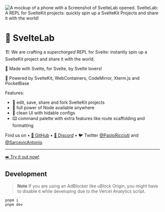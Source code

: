<img crossorigin="anonymous" src="https://i.imgur.com/GCSowrb.png" alt="A mockup of a phone with a Screenshot of SvelteLab opened. SvelteLab: A REPL for SvelteKit projects: quickly spin up a SvelteKit Projects and share it with the world!">

# 🧪 SvelteLab

🏗️ We are crafting a _supercharged_ REPL for Svelte: instantly spin up a SvelteKit project and share it with the world.

🧡 Made with Svelte, for Svelte, by Svelte lovers!

🔌 Powered by SvelteKit, WebContainers, CodeMirror, Xterm.js and PocketBase

Features:

- 🔀 edit, save, share and fork SvelteKit projects
- 🔌 full power of Node available anywhere
- 🧹 clean UI with hidable configs
- ⌨️ command palette with extra features like route scaffolding and formatting

Find us on • [🐙 GitHub](https://github.com/sveltelab/sveltelab) • [💬 Discord](https://discord.gg/FbnT6wujQx) • 🐦 Twitter [@PaoloRicciuti](https://twitter.com/PaoloRicciuti) and [@SarcevicAntonio](https://twitter.com/SarcevicAntonio)

---

[➡️ Try it out now!](https://sveltelab.vercel.app/)

## Development

> **Note**
> If you are using an AdBlocker like uBlock Origin, you might have to disable it while developing due to the Vercel Analytics script.

```
pnpm i
pnpm dev
```
